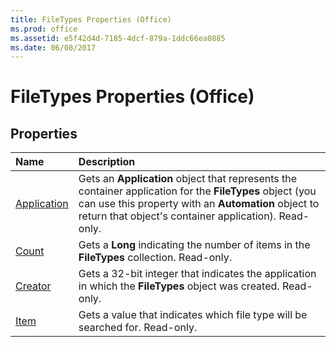 ```yaml
---
title: FileTypes Properties (Office)
ms.prod: office
ms.assetid: e5f42d4d-7185-4dcf-879a-1ddc66ea0885
ms.date: 06/08/2017
---
```



# FileTypes Properties (Office)

## Properties



|**Name**|**Description**|
|:-----|:-----|
|[Application](filetypes-application-property-office.md)|Gets an **Application** object that represents the container application for the **FileTypes** object (you can use this property with an **Automation** object to return that object's container application). Read-only.|
|[Count](filetypes-count-property-office.md)|Gets a **Long** indicating the number of items in the **FileTypes** collection. Read-only.|
|[Creator](filetypes-creator-property-office.md)|Gets a 32-bit integer that indicates the application in which the **FileTypes** object was created. Read-only.|
|[Item](filetypes-item-property-office.md)|Gets a value that indicates which file type will be searched for. Read-only.|

